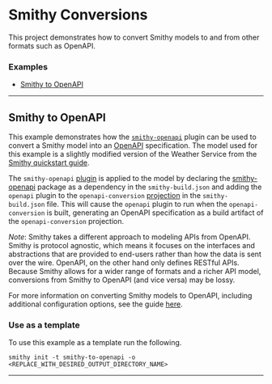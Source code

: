 # Smithy Conversions
This project demonstrates how to convert Smithy models to and from other formats
such as OpenAPI. 


### Examples
- [Smithy to OpenAPI](#smithy-to-openapi)


--- 

## Smithy to OpenAPI
This example demonstrates how the [`smithy-openapi`](https://search.maven.org/search?q=g:software.amazon.smithy%20and%20a:smithy-openapi)
plugin can be used to convert a Smithy model into an [OpenAPI](https://github.com/OAI/OpenAPI-Specification) specification.
The model used for this example is a slightly modified version of the Weather Service from the [Smithy quickstart guide](https://smithy.io/2.0/quickstart.html). 

The `smithy-openapi` [plugin](https://smithy.io/2.0/guides/building-models/build-config.html#plugins) is applied to the model 
by declaring the [smithy-openapi](https://search.maven.org/search?q=g:software.amazon.smithy%20and%20a:smithy-openapi) package as a dependency
in the `smithy-build.json` and adding the `openapi` plugin to the `openapi-conversion` [projection](https://smithy.io/2.0/guides/building-models/build-config.html#projections) 
in the `smithy-build.json` file. This will cause the `openapi` plugin to run when the `openapi-conversion` is built, generating an OpenAPI specification 
as a build artifact of the `openapi-conversion` projection.

*Note*: Smithy takes a different approach to modeling APIs from OpenAPI.
Smithy is protocol agnostic, which means it focuses on the interfaces and abstractions that are provided to end-users 
rather than how the data is sent over the wire. OpenAPI, on the other hand only defines RESTful APIs.
Because Smithy allows for a wider range of formats and a richer API model, conversions from Smithy to OpenAPI (and vice versa)
may be lossy.

For more information on converting Smithy models to OpenAPI, including additional configuration
options, see the guide [here](https://smithy.io/2.0/guides/converting-to-openapi.html).

### Use as a template
To use this example as a template run the following.

```
smithy init -t smithy-to-openapi -o <REPLACE_WITH_DESIRED_OUTPUT_DIRECTORY_NAME>
```

---